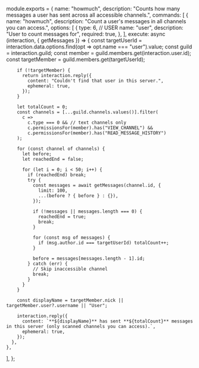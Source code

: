 module.exports = {
  name: "howmuch",
  description: "Counts how many messages a user has sent across all accessible channels.",
  commands: [
    {
      name: "howmuch",
      description: "Count a user's messages in all channels you can access.",
      options: [
        {
          type: 6, // USER
          name: "user",
          description: "User to count messages for",
          required: true,
        },
      ],
      execute: async (interaction, { getMessages }) => {
        const targetUserId = interaction.data.options.find(opt => opt.name === "user").value;
        const guild = interaction.guild;
        const member = guild.members.get(interaction.user.id);
        const targetMember = guild.members.get(targetUserId);

        if (!targetMember) {
          return interaction.reply({
            content: "Couldn't find that user in this server.",
            ephemeral: true,
          });
        }

        let totalCount = 0;
        const channels = [...guild.channels.values()].filter(
          c =>
            c.type === 0 && // text channels only
            c.permissionsFor(member).has("VIEW_CHANNEL") &&
            c.permissionsFor(member).has("READ_MESSAGE_HISTORY")
        );

        for (const channel of channels) {
          let before;
          let reachedEnd = false;

          for (let i = 0; i < 50; i++) {
            if (reachedEnd) break;
            try {
              const messages = await getMessages(channel.id, {
                limit: 100,
                ...(before ? { before } : {}),
              });

              if (!messages || messages.length === 0) {
                reachedEnd = true;
                break;
              }

              for (const msg of messages) {
                if (msg.author.id === targetUserId) totalCount++;
              }

              before = messages[messages.length - 1].id;
            } catch (err) {
              // Skip inaccessible channel
              break;
            }
          }
        }

        const displayName = targetMember.nick || targetMember.user?.username || "User";

        interaction.reply({
          content: `**${displayName}** has sent **${totalCount}** messages in this server (only scanned channels you can access).`,
          ephemeral: true,
        });
      },
    },
  ],
};

